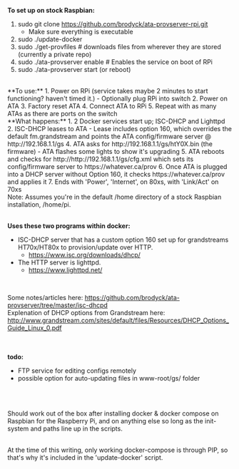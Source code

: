 **To set up on stock Raspbian:**
1. sudo git clone https://github.com/brodyck/ata-provserver-rpi.git
    - Make sure everything is executable 
2. sudo ./update-docker 
3. sudo ./get-provfiles # downloads files from wherever they are stored (currently a private repo)
4. sudo ./ata-provserver enable # Enables the service on boot of RPi
5. sudo ./ata-provserver start (or reboot)  
<br/>
**To use:**
1. Power on RPi (service takes maybe 2 minutes to start functioning? haven't timed it.)
    - Optionally plug RPi into switch
2. Power on ATA
3. Factory reset ATA
4. Connect ATA to RPi
5. Repeat with as many ATAs as there are ports on the switch  
<br/>
**What happens:**
1. 2 Docker services start up; ISC-DHCP and Lighttpd
2. ISC-DHCP leases to ATA
    - Lease includes option 160, which overrides the default fm.grandstream and points the ATA config/firmware server @ http://192.168.1.1/gs
4. ATA asks for http://192.168.1.1/gs/htY0X.bin (the firmware)
    - ATA flashes some lights to show it's upgrading
5. ATA reboots and checks for http://http://192.168.1.1/gs/cfg.xml which sets its config/firmware server to https://whatever.ca/prov
6. Once ATA is plugged into a DHCP server without Option 160, it checks https://whatever.ca/prov and applies it  
7. Ends with 'Power', 'Internet', on 80xs, with 'Link/Act' on 70xs
<br/>
Note: Assumes you're in the default /home directory of a stock Raspbian installation, /home/pi.  
<br/>
<br/>

**Uses these two programs within docker:**
- ISC-DHCP server that has a custom option 160 set up for grandstreams HT70x/HT80x to provision/update over HTTP.
  - https://www.isc.org/downloads/dhcp/
- The HTTP server is lighttpd.
  - https://www.lighttpd.net/
<br/>

Some notes/articles here: https://github.com/brodyck/ata-provserver/tree/master/isc-dhcpd  
Explenation of DHCP options from Grandstream here: http://www.grandstream.com/sites/default/files/Resources/DHCP_Options_Guide_Linux_0.pdf  
<br/>
<br/>

**todo:**
- FTP service for editing configs remotely
- possible option for auto-updating files in www-root/gs/ folder  
<br/>
<br/>

Should work out of the box after installing docker & docker compose on Raspbian for the Raspberry Pi, and on anything else so long as the init-system and paths line up in the scripts.  
<br/>

At the time of this writing, only working docker-compose is through PIP, so that's why it's included in the 'update-docker' script.
<br/>


